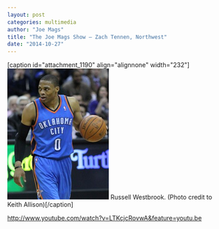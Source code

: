 ```yaml
---
layout: post
categories: multimedia
author: "Joe Mags"
title: "The Joe Mags Show — Zach Tennen, Northwest"
date: "2014-10-27"
---
```


\[caption id="attachment\_1190" align="alignnone" width="232"\][![(Photo credit to Keith Allison)](images/Westbrook-232x300.jpg)](http://www.thehighscreen.com/wp-content/uploads/2014/10/Westbrook.jpg) Russell Westbrook. (Photo credit to Keith Allison)\[/caption\]  
  
http://www.youtube.com/watch?v=LTKcjcRovwA&feature=youtu.be  
  

